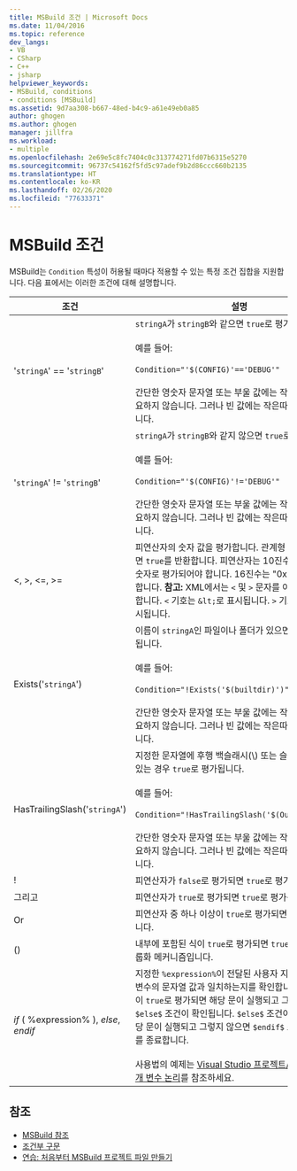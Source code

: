 ```yaml
---
title: MSBuild 조건 | Microsoft Docs
ms.date: 11/04/2016
ms.topic: reference
dev_langs:
- VB
- CSharp
- C++
- jsharp
helpviewer_keywords:
- MSBuild, conditions
- conditions [MSBuild]
ms.assetid: 9d7aa308-b667-48ed-b4c9-a61e49eb0a85
author: ghogen
ms.author: ghogen
manager: jillfra
ms.workload:
- multiple
ms.openlocfilehash: 2e69e5c8fc7404c0c313774271fd07b6315e5270
ms.sourcegitcommit: 96737c54162f5fd5c97adef9b2d86ccc660b2135
ms.translationtype: HT
ms.contentlocale: ko-KR
ms.lasthandoff: 02/26/2020
ms.locfileid: "77633371"
---
```

# <a name="msbuild-conditions"></a>MSBuild 조건

MSBuild는 `Condition` 특성이 허용될 때마다 적용할 수 있는 특정 조건 집합을 지원합니다. 다음 표에서는 이러한 조건에 대해 설명합니다.

|조건|설명|
|---------------|-----------------|
|'`stringA`' == '`stringB`'|`stringA`가 `stringB`와 같으면 `true`로 평가됩니다.<br /><br /> 예를 들어:<br /><br /> `Condition="'$(CONFIG)'=='DEBUG'"`<br /><br /> 간단한 영숫자 문자열 또는 부울 값에는 작은따옴표가 필요하지 않습니다. 그러나 빈 값에는 작은따옴표가 필요합니다.|
|'`stringA`' != '`stringB`'|`stringA`가 `stringB`와 같지 않으면 `true`로 평가됩니다.<br /><br /> 예를 들어:<br /><br /> `Condition="'$(CONFIG)'!='DEBUG'"`<br /><br /> 간단한 영숫자 문자열 또는 부울 값에는 작은따옴표가 필요하지 않습니다. 그러나 빈 값에는 작은따옴표가 필요합니다.|
|\<, >, \<=, >=|피연산자의 숫자 값을 평가합니다. 관계형 평가가 true이면 `true`를 반환합니다. 피연산자는 10진수 또는 16진수 숫자로 평가되어야 합니다. 16진수는 "0x"로 시작해야 합니다. **참고:**  XML에서는 `<` 및 `>` 문자를 이스케이프해야 합니다. `<` 기호는 `&lt;`로 표시됩니다. `>` 기호는 `&gt;`로 표시됩니다.|
|Exists('`stringA`')|이름이 `stringA`인 파일이나 폴더가 있으면 `true`로 평가됩니다.<br /><br /> 예를 들어:<br /><br /> `Condition="!Exists('$(builtdir)')"`<br /><br /> 간단한 영숫자 문자열 또는 부울 값에는 작은따옴표가 필요하지 않습니다. 그러나 빈 값에는 작은따옴표가 필요합니다.|
|HasTrailingSlash('`stringA`')|지정한 문자열에 후행 백슬래시(\\) 또는 슬래시(/) 문자가 있는 경우 `true`로 평가됩니다.<br /><br /> 예를 들어:<br /><br /> `Condition="!HasTrailingSlash('$(OutputPath)')"`<br /><br /> 간단한 영숫자 문자열 또는 부울 값에는 작은따옴표가 필요하지 않습니다. 그러나 빈 값에는 작은따옴표가 필요합니다.|
|!|피연산자가 `false`로 평가되면 `true`로 평가됩니다.|
|그리고|피연산자가 `true`로 평가되면 `true`로 평가됩니다.|
|Or|피연산자 중 하나 이상이 `true`로 평가되면 `true`로 평가됩니다.|
|()|내부에 포함된 식이 `true`로 평가되면 `true`로 평가되는 그룹화 메커니즘입니다.|
|$if$ ( %expression% ), $else$, $endif$|지정한 `%expression%`이 전달된 사용자 지정 템플릿 매개 변수의 문자열 값과 일치하는지를 확인합니다. `$if$` 조건이 `true`로 평가되면 해당 문이 실행되고 그렇지 않으면 `$else$` 조건이 확인됩니다. `$else$` 조건이 `true`이면 해당 문이 실행되고 그렇지 않으면 `$endif$` 조건이 식 평가를 종료합니다.<br /><br /> 사용법의 예제는 [Visual Studio 프로젝트/항목 템플릿 매개 변수 논리](https://stackoverflow.com/questions/6709057/visual-studio-project-item-template-parameter-logic)를 참조하세요.|

## <a name="see-also"></a>참조

- [MSBuild 참조](../msbuild/msbuild-reference.md)
- [조건부 구문](../msbuild/msbuild-conditional-constructs.md)
- [연습: 처음부터 MSBuild 프로젝트 파일 만들기](../msbuild/walkthrough-creating-an-msbuild-project-file-from-scratch.md)
